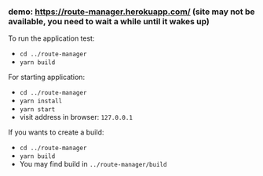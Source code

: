 ### demo: https://route-manager.herokuapp.com/ (site may not be available, you need to wait a while until it wakes up)

To run the application test:
- `cd ../route-manager`
- `yarn build`


For starting application:
- `cd ../route-manager`
- `yarn install`
- `yarn start`
- visit address in browser: `127.0.0.1`

If you wants to create a build:
- `cd ../route-manager`
- `yarn build`
- You may find build in `../route-manager/build`

